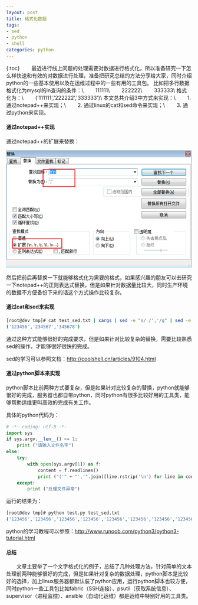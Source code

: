 ```yaml
---
layout: post
title: 格式化数据
tags:
- sed
- python
- shell
categories: python
---
```

{:toc}
　　最近进行线上问题的处理需要对数据进行格式化，所以准备研究一下怎么样快速和有效的对数据进行处理，准备把研究总结的方法分享给大家，同时介绍python的一些基本使用以及在运维过程中的一些有用的工具包。
比如把多行数据格式化为mysql的in查询的条件：\\
　　111111\\
　　222222\\
　　333333\\
格式化为：\\
　　('111111','222222','333333')\\
本文总共介绍3中方式来实现：\\
　　1. 通过notepad++来实现；\\
　　2. 通过linux的cat和sed命令来实现；\\
　　3. 通过python来实现。


<!-- more -->

#### 通过notepad++实现
通过notepad++的扩展来替换：

![](/img/20161129/notepad.png)

然后把前后再替换一下就能够格式化为需要的格式，如果感兴趣的朋友可以去研究一下notepad++的正则表达式替换，但是如果针对数据量比较大，同时生产环境的数据不方便备份下来的话这个方式操作比较复杂。

#### 通过cat和sed来实现

```bash
[root@dev tmp]# cat test_sed.txt | xargs | sed -e "s/ /','/g" | sed -e "s/^/('/g" | sed -e "s/$/')/g"
('123456','234567','345678')
```

通过这种方式能够很好的完成要求，但是如果针对比较复杂的替换，需要比较熟悉sed的操作，才能够很好很快的完成。

sed的学习可以参照文档：http://coolshell.cn/articles/9104.html

#### 通过python脚本来实现

python脚本比前两种方式要复杂，但是如果针对比较复杂的替换，python就能够很好的完成，服务器也都自带python，同时python有很多比较好用的工具类，能够帮助运维更叫高效的完成有关工作。

具体的python代码为：

```python
# -*- coding: utf-8 -*-
import sys
if sys.argv.__len__() <= 1:
    print ("请输入文件名字")
else:
    try:
        with open(sys.argv[1]) as f:
            content = f.readlines()
            print ("('" + "','".join([line.rstrip('\n') for line in content]) + "')")
    except:
        print ("处理文件异常")
```

运行的结果为：

```bash
[root@dev tmp]# python test.py test_sed.txt
('123456','123456','123456','123456','123456','123456','123456','123456','123456','123456','123456','123456','123456','123456','123456','123456','234567','345678','234567','345678','234567','345678','234567','345678','234567','345678','234567','345678','234567','345678','234567','345678','234567','345678','234567','345678','234567','345678','234567','345678','234567','345678','234567','345678','234567','345678','234567','345678')
```
python的学习教程可以参照：http://www.runoob.com/python3/python3-tutorial.html

#### 总结
　　文章主要举了一个文字格式化的例子，总结了几种处理方法，针对简单的文本处理前两种能够很好的完成，但是如果针对复杂的数据处理，python脚本是比较好的选择，加上linux服务器都默认装了python应用，运行python脚本也较方便，同时python一些工具包比如fabric（SSH连接）、psutil（获取系统信息）、supervisor（进程监控）、ansible（自动化运维）都是运维中特别好用的工具类。